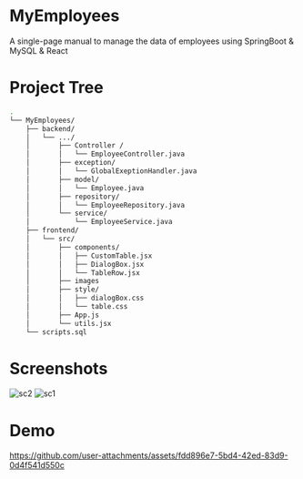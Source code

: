 # MyEmployees

A single-page manual to manage the data of employees using SpringBoot & MySQL & React

# Project Tree
 
```bash
.
└── MyEmployees/
    ├── backend/
    │   └── .../
    │       ├── Controller /
    │       │   └── EmployeeController.java 
    │       ├── exception/
    │       │   └── GlobalExeptionHandler.java 
    │       ├── model/
    │       │   └── Employee.java 
    │       ├── repository/
    │       │   └── EmployeeRepository.java
    │       └── service/
    │           └── EmployeeService.java
    ├── frontend/
    │   └── src/
    │       ├── components/
    │       │   ├── CustomTable.jsx
    │       │   ├── DialogBox.jsx
    │       │   └── TableRow.jsx
    │       ├── images
    │       ├── style/
    │       │   ├── dialogBox.css
    │       │   └── table.css
    │       ├── App.js
    │       └── utils.jsx
    └── scripts.sql      
```

# Screenshots

![sc2](https://github.com/user-attachments/assets/aadd575c-1677-4739-9c19-30010f2edb87)
![sc1](https://github.com/user-attachments/assets/43c87eb3-5524-4de5-ab23-a926f3d21878)

# Demo
https://github.com/user-attachments/assets/fdd896e7-5bd4-42ed-83d9-0d4f541d550c




